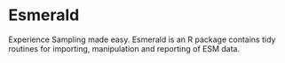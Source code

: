 # Esmerald

Experience Sampling made easy. Esmerald is an R package contains tidy routines for importing, manipulation and reporting of ESM data.
